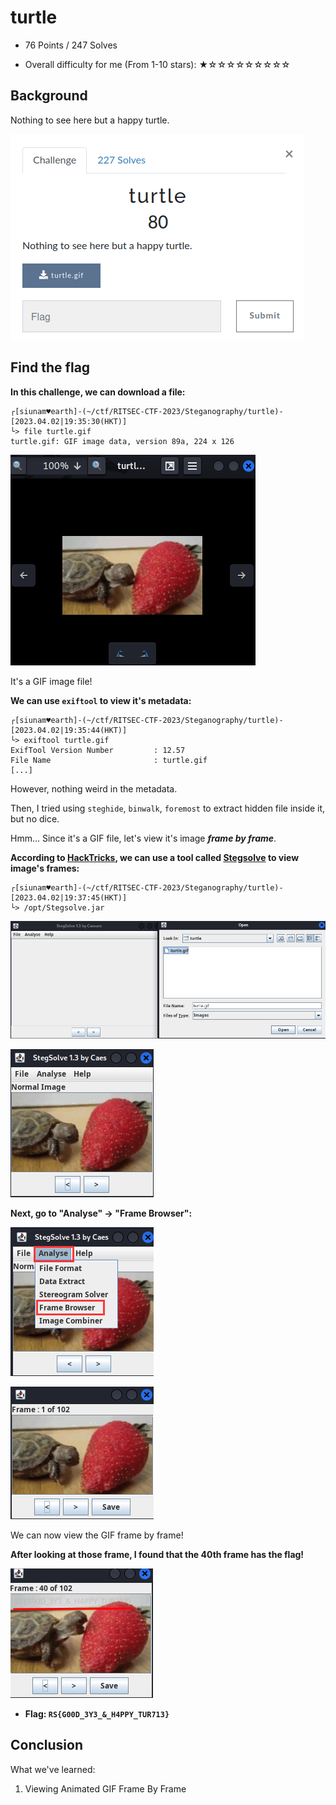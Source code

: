 # turtle

- 76 Points / 247 Solves

- Overall difficulty for me (From 1-10 stars): ★☆☆☆☆☆☆☆☆☆

## Background

Nothing to see here but a happy turtle.

![](https://github.com/siunam321/CTF-Writeups/blob/main/RITSEC-CTF-2023/images/Pasted%20image%2020230402193517.png)

## Find the flag

**In this challenge, we can download a file:**
```shell
┌[siunam♥earth]-(~/ctf/RITSEC-CTF-2023/Steganography/turtle)-[2023.04.02|19:35:30(HKT)]
└> file turtle.gif       
turtle.gif: GIF image data, version 89a, 224 x 126
```

![](https://github.com/siunam321/CTF-Writeups/blob/main/RITSEC-CTF-2023/images/Pasted%20image%2020230402193545.png)

It's a GIF image file!

**We can use `exiftool` to view it's metadata:**
```shell
┌[siunam♥earth]-(~/ctf/RITSEC-CTF-2023/Steganography/turtle)-[2023.04.02|19:35:44(HKT)]
└> exiftool turtle.gif
ExifTool Version Number         : 12.57
File Name                       : turtle.gif
[...]
```

However, nothing weird in the metadata.

Then, I tried using `steghide`, `binwalk`, `foremost` to extract hidden file inside it, but no dice.

Hmm... Since it's a GIF file, let's view it's image ***frame by frame***.

**According to [HackTricks](https://book.hacktricks.xyz/crypto-and-stego/stego-tricks#stegsolve), we can use a tool called [Stegsolve](https://github.com/eugenekolo/sec-tools/tree/master/stego/stegsolve/stegsolve) to view image's frames:**
```shell
┌[siunam♥earth]-(~/ctf/RITSEC-CTF-2023/Steganography/turtle)-[2023.04.02|19:37:45(HKT)]
└> /opt/Stegsolve.jar
```

![](https://github.com/siunam321/CTF-Writeups/blob/main/RITSEC-CTF-2023/images/Pasted%20image%2020230402194013.png)

![](https://github.com/siunam321/CTF-Writeups/blob/main/RITSEC-CTF-2023/images/Pasted%20image%2020230402194019.png)

**Next, go to "Analyse" -> "Frame Browser":**

![](https://github.com/siunam321/CTF-Writeups/blob/main/RITSEC-CTF-2023/images/Pasted%20image%2020230402194057.png)

![](https://github.com/siunam321/CTF-Writeups/blob/main/RITSEC-CTF-2023/images/Pasted%20image%2020230402194105.png)

We can now view the GIF frame by frame!

**After looking at those frame, I found that the 40th frame has the flag!**

![](https://github.com/siunam321/CTF-Writeups/blob/main/RITSEC-CTF-2023/images/Pasted%20image%2020230402194148.png)

- **Flag: `RS{G00D_3Y3_&_H4PPY_TUR713}`**

## Conclusion

What we've learned:

1. Viewing Animated GIF Frame By Frame